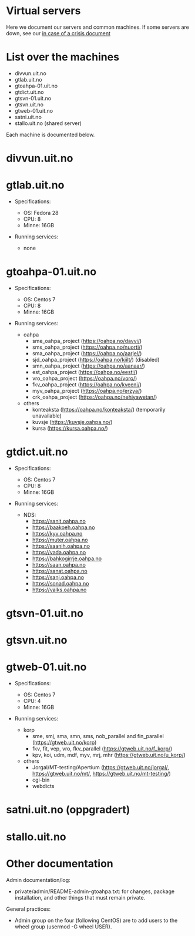 # Virtual servers

Here we document our servers and common machines. If some servers are down, see our [in case of a crisis document](DontPanic.html)

# List over the machines

* divvun.uit.no
* gtlab.uit.no
* gtoahpa-01.uit.no
* gtdict.uit.no
* gtsvn-01.uit.no
* gtsvn.uit.no
* gtweb-01.uit.no
* satni.uit.no
* stallo.uit.no (shared server)

Each machine is documented below.

#  divvun.uit.no

#  gtlab.uit.no

* Specifications:
    - OS: Fedora 28
    - CPU: 8
    - Minne: 16GB

* Running services:
    - none

#  gtoahpa-01.uit.no

* Specifications:
    - OS: Centos 7
    - CPU: 8
    - Minne: 16GB

* Running services:
    - oahpa
        - sme_oahpa_project (<https://oahpa.no/davvi/>)
        - sms_oahpa_project (<https://oahpa.no/nuorti/>)
        - sma_oahpa_project (<https://oahpa.no/aarjel/>)
        - sjd_oahpa_project (<https://oahpa.no/kiilt/>) (disabled)
        - smn_oahpa_project (<https://oahpa.no/aanaar/>)
        - est_oahpa_project (<https://oahpa.no/eesti/>)
        - vro_oahpa_project (<https://oahpa.no/voro/>)
        - fkv_oahpa_project (<https://oahpa.no/kveeni/>)
        - myv_oahpa_project (<https://oahpa.no/erzya/>)
        - crk_oahpa_project (<https://oahpa.no/nehiyawetan/>)
    - others
        - konteaksta (<https://oahpa.no/konteaksta/>) (temporarily unavailable)
        - kuvsje (<https://kuvsje.oahpa.no/>)
        - kursa (<https://kursa.oahpa.no/>)

#  gtdict.uit.no

* Specifications:
    - OS: Centos 7
    - CPU: 8
    - Minne: 16GB

* Running services:
    - NDS:
        - <https://sanit.oahpa.no>
        - <https://baakoeh.oahpa.no>
        - <https://kyv.oahpa.no>
        - <https://muter.oahpa.no>
        - <https://saanih.oahpa.no>
        - <https://vada.oahpa.no>
        - <https://bahkogirrje.oahpa.no>
        - <https://saan.oahpa.no>
        - <https://sanat.oahpa.no>
        - <https://sanj.oahpa.no>
        - <https://sonad.oahpa.no>
        - <https://valks.oahpa.no>

#  gtsvn-01.uit.no

#  gtsvn.uit.no

#  gtweb-01.uit.no

* Specifications:
    - OS: Centos 7
    - CPU: 4
    - Minne: 16GB

* Running services:
    - korp
        - sme, smj, sma, smn, sms, nob_parallel and fin_parallel (<https://gtweb.uit.no/korp>)
        - fkv, fit, vep, vro, fkv_parallel (<https://gtweb.uit.no/f_korp/>)
        - kpv, koi, udm, mdf, myv, mrj, mhr (<https://gtweb.uit.no/u_korp/>)
    - others
        - Jorgal/MT-testing/Apertium (<https://gtweb.uit.no/jorgal/>, <https://gtweb.uit.no/mt/>, <https://gtweb.uit.no/mt-testing/>)
        - cgi-bin
        - webdicts

#  satni.uit.no (oppgradert)

#  stallo.uit.no

# Other documentation

Admin documentation/log:
* private/admin/README-admin-gtoahpa.txt: for changes, package installation, and other things that must remain private.

General practices:
* Admin group on the four (following CentOS) are to add users to the wheel group (usermod -G wheel USER).
